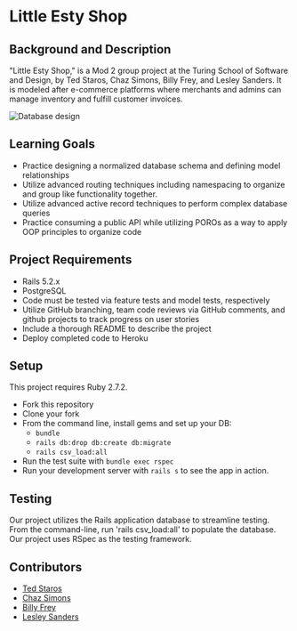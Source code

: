 # Little Esty Shop

## Background and Description

"Little Esty Shop," is a Mod 2 group project at the Turing School of Software and Design, by Ted Staros, Chaz Simons, Billy Frey, and Lesley Sanders. It is modeled after e-commerce platforms where merchants and admins can manage inventory and fulfill customer invoices.

![Database design](./lib/assets/database_design.png)

## Learning Goals
- Practice designing a normalized database schema and defining model relationships
- Utilize advanced routing techniques including namespacing to organize and group like functionality together.
- Utilize advanced active record techniques to perform complex database queries
- Practice consuming a public API while utilizing POROs as a way to apply OOP principles to organize code

## Project Requirements
- Rails 5.2.x
- PostgreSQL
- Code must be tested via feature tests and model tests, respectively
- Utilize GitHub branching, team code reviews via GitHub comments, and github projects to track progress on user stories
- Include a thorough README to describe the project
- Deploy completed code to Heroku

## Setup

This project requires Ruby 2.7.2.

* Fork this repository
* Clone your fork
* From the command line, install gems and set up your DB:
    * `bundle`
    * `rails db:drop db:create db:migrate`
    * `rails csv_load:all`
* Run the test suite with `bundle exec rspec`
* Run your development server with `rails s` to see the app in action.

## Testing
Our project utilizes the Rails application database to streamline testing. From the command-line, run 'rails csv_load:all' to populate the database. Our project uses RSpec as the testing framework.

## Contributors

- [Ted Staros](https://github.com/tstaros23)
- [Chaz Simons](https://github.com/chazsimons)
- [Billy Frey](https://github.com/bfrey08)
- [Lesley Sanders](https://github.com/lgsriclas)
